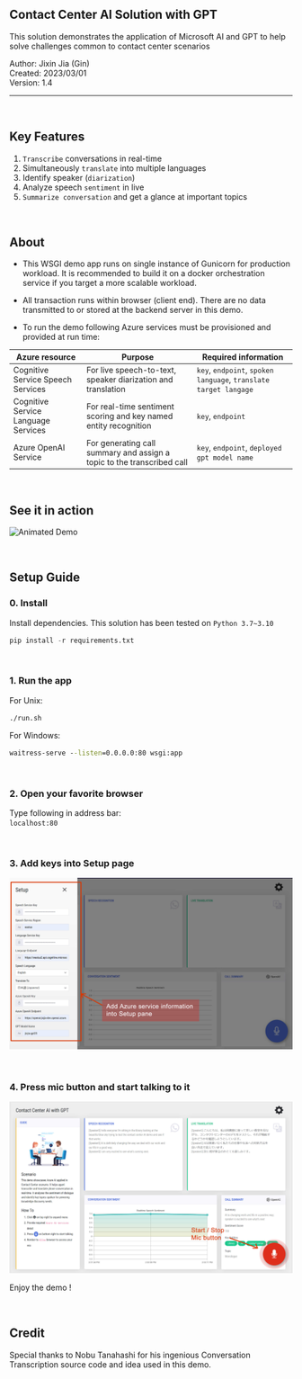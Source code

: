 ## Contact Center AI Solution with GPT

This solution demonstrates the application of Microsoft AI and GPT to help solve challenges common to contact center scenarios

Author:     Jixin Jia (Gin)     
Created:    2023/03/01    
Version:    1.4
  
<hr>

<br>

## Key Features  

1. `Transcribe` conversations in real-time
2. Simultaneously `translate` into multiple languages
3. Identify speaker (`diarization`)
4. Analyze speech `sentiment` in live
5. `Summarize conversation` and get a glance at important topics  

<br>

## About    

* This WSGI demo app runs on single instance of Gunicorn for production workload. It is recommended to build it on a docker orchestration service if you target a more scalable workload.

* All transaction runs within browser (client end). There are no data transmitted to or stored at the backend server in this demo.

* To run the demo following Azure services must be provisioned and provided at run time:

|Azure resource| Purpose| Required information|
|----|----|----|
|Cognitive Service Speech Services| For live speech-to-text, speaker diarization and translation | `key`, `endpoint`, `spoken language`, `translate target langage`|
|Cognitive Service Language Services| For real-time sentiment scoring and key named entity recognition | `key`, `endpoint`|
|Azure OpenAI Service| For generating call summary and assign a topic to the transcribed call | `key`, `endpoint`, `deployed gpt model name`|

<br>

## See it in action

![Animated Demo](doc/animated_demo.gif)


<br>

## Setup Guide

### 0. Install

Install dependencies. This solution has been tested on `Python 3.7~3.10`

```python
pip install -r requirements.txt
```

<br>

### 1. Run the app

For Unix:

```bash
./run.sh
```

For Windows:

```cmd
waitress-serve --listen=0.0.0.0:80 wsgi:app
```

<br>

### 2. Open your favorite browser

Type following in address bar:    
`localhost:80`

<br>

### 3. Add keys into Setup page

![Setup screenshot](doc/setup.jpg)

<br>

### 4. Press mic button and start talking to it

![Setup screenshot](doc/start_stop.jpg)


Enjoy the demo !

<br>

## Credit

Special thanks to Nobu Tanahashi for his ingenious Conversation Transcription source code and idea used in this demo.
